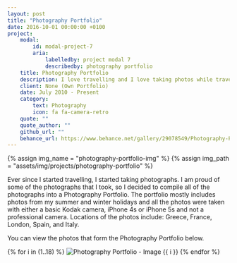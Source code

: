 ```yaml
---
layout: post
title: "Photography Portfolio"
date: 2016-10-01 00:00:00 +0100
project:
    modal:
        id: modal-project-7
        aria:
            labelledby: project modal 7
            describedby: photography portfolio
    title: Photography Portfolio
    description: I love travelling and I love taking photos while travelling. In my opinion, some of the photos I've taken over the years are pretty good, while some are not so good, so I thought I'll show you the pretty good ones here.
    client: None (Own Portfolio)
    date: July 2010 - Present
    category:
        text: Photography
        icon: fa fa-camera-retro
    quote: ""
    quote_author: ""
    github_url: ""
    behance_url: https://www.behance.net/gallery/29078549/Photography-Portfolio
---
```


{% assign img_name = "photography-portfolio-img" %}
{% assign img_path = "assets/img/projects/photography-portfolio" %}

Ever since I started travelling, I started taking photographs. I am proud of some of the photographs that I took, so
I decided to compile all of the photographs into a Photography Portfolio. The portfolio mostly includes photos from
my summer and winter holidays and all the photos were taken with either a basic Kodak camera, iPhone 4s or iPhone 5s
and not a professional camera. Locations of the photos include: Greece, France, London, Spain, and Italy.

You can view the photos that form the Photography Portfolio below.

{% for i in (1..18) %}
<img data-src="{{ site.baseurl }}{{ img_path }}/{{ img_name }}-{{ i }}.png" alt="Photography Portfolio - Image {{ i }}" class="img-fluid modal-lazy"/>
{% endfor %}
